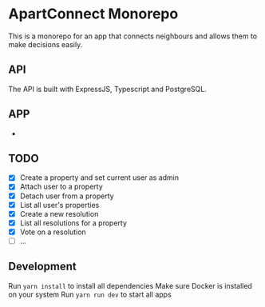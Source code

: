 # ApartConnect Monorepo
This is a monorepo for an app that connects neighbours and allows them to make decisions easily.

## API
The API is built with ExpressJS, Typescript and PostgreSQL.

## APP
-

## TODO
- [x] Create a property and set current user as admin
- [x] Attach user to a property
- [x] Detach user from a property
- [x] List all user's properties
- [x] Create a new resolution
- [x] List all resolutions for a property
- [x] Vote on a resolution
- [ ] ...

## Development
Run `yarn install` to install all dependencies
Make sure Docker is installed on your system
Run `yarn run dev` to start all apps
